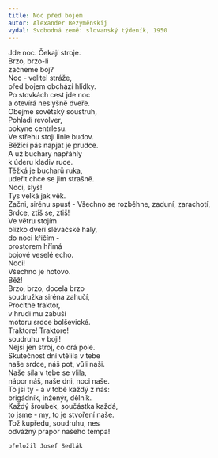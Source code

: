 ```yaml
---
title: Noc před bojem
autor: Alexander Bezyměnskij
vydal: Svobodná země: slovanský týdeník, 1950
---
```


Jde noc. Čekají stroje.  
Brzo, brzo-li   
začneme boj?    
Noc - velitel stráže,    
před bojem obchází hlídky.  
Po stovkách cest jde noc   
a otevírá neslyšně dveře.   
Obejme sovětský soustruh,  
Pohladí revolver,    
pokyne centrlesu.   
Ve střehu stojí linie budov.   
Běžící pás napjat je prudce.  
A už buchary napřáhly    
k úderu kladiv ruce.   
Těžká je bucharů ruka,     
udeřit chce se jim strašně.   
Noci, slyš!     
Tys velká jak věk.    
Začni, sirénu spusť   -
Všechno se rozběhne, zaduní, zarachotí,    
Srdce, ztiš se, ztiš!   
Ve větru stojím     
blízko dveří slévačské haly,  
do noci křičím -  
prostorem hřímá     
bojové veselé echo.  
Noci!     
Všechno je hotovo.   
Běž!     
Brzo, brzo, docela brzo   
soudružka siréna zahučí,   
Procitne traktor,   
v hrudi mu zabuší    
motoru srdce bolševické.   
Traktore! Traktore!   
soudruhu v boji!    
Nejsi jen stroj, co orá pole.   
Skutečnost dní vtělila v tebe    
naše srdce, náš pot, vůli naši.   
Naše síla v tebe se vlila,    
nápor náš, naše dni, noci naše.   
To jsi ty - a v tobě každý z nás:   
brigádník, inženýr, dělník.   
Každý šroubek, součástka každá,   
to jsme - my, to je stvoření naše.   
Tož kupředu, soudruhu, nes    
odvážný prapor našeho tempa!

    přeložil Josef Sedlák